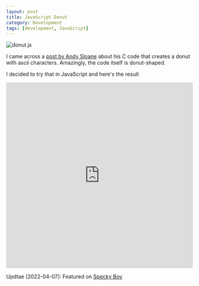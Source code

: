 ```yaml
---
layout: post
title: JavaScript Donut
category: Development
tags: [development, JavaScript]
---
```

![donut.js]({{site.images_url}}2021/04/donut-js.png)  


I came across a [post by Andy Sloane](https://www.a1k0n.net/2011/07/20/donut-math.html) about his C code that creates a donut with ascii characters. Amazingly, the code itself is donut-shaped.

I decided to try that in JavaScript and here's the result

<iframe height="502" style="width: 100%;" scrolling="no" title="JavaScript Donut - ASCII Art" src="https://codepen.io/housamz/embed/zYNmppq?height=502&theme-id=dark&default-tab=js,result" frameborder="no" loading="lazy" allowtransparency="true" allowfullscreen="true">
  See the Pen <a href='https://codepen.io/housamz/pen/zYNmppq'>JavaScript Donut - ASCII Art</a> by Housamz
  (<a href='https://codepen.io/housamz'>@housamz</a>) on <a href='https://codepen.io'>CodePen</a>.
</iframe>


Updtae [2022-04-07]: Featured on [Specky Boy](https://speckyboy.com/css-javascript-ascii-artwork-snippets/)
